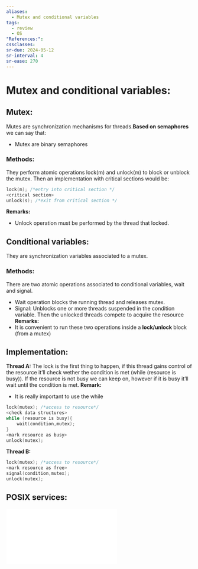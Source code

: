 ```yaml
---
aliases:
  - Mutex and conditional variables
tags:
  - review
  - OS
"References:": 
cssclasses:
sr-due: 2024-05-12
sr-interval: 4
sr-ease: 270
---
```

# Mutex and conditional variables:
## Mutex:
Mutes are synchronization mechanisms for threads.**Based on semaphores** we can say that: 
+ Mutex are binary semaphores

### Methods:
They perform atomic operations lock(m) and unlock(m) to block or unblock the mutex.
Then an implementation with critical sections would be:

```c
lock(m); /*entry into critical section */
<critical section>
unlock(s); /*exit from critical section */

```
**Remarks:**
+ Unlock operation must be performed by the thread that locked.
## Conditional variables:
They are synchronization variables associated to a mutex.
### Methods:
There are two atomic operations associated to conditional variables, wait and signal. 
+ Wait operation blocks the running thread and releases mutex.
+ Signal: Unblocks one or more threads suspended in the condition variable. Then the unlocked threads compete to acquire the resource 
**Remarks:**
+ It is convenient to run these two operations inside a **lock/unlock** block (from a mutex)
## Implementation:
**Thread A:**
The lock is the first thing to happen, if this thread gains control of the resource it’ll check wether the condition is met (while (resource is busy)). If the resource is not busy we can keep on, however if it is busy it’ll wait until the condition is met.
**Remark:**
+ It is really important to use the while
```c
lock(mutex); /*access to resource*/
<check data structures>
while (resource is busy){
	wait(condition,mutex);
}
<mark resource as busy>
unlock(mutex);

```

**Thread B:**

```c
lock(mutex); /*access to resource*/
<mark resource as free>
signal(condition,mutex);
unlock(mutex);

```

## POSIX services:
![POSIX-Mutex and Conditional var.](20240504%20-%20162928%20-POSIX%20-%20Mutex%20and%20Conditional%20var..md)
